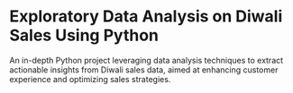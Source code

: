 # Exploratory Data Analysis on Diwali Sales Using Python

An in-depth Python project leveraging data analysis techniques to extract actionable insights from Diwali sales data, aimed at enhancing customer experience and optimizing sales strategies.


